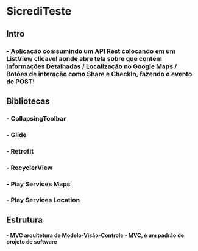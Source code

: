 # SicrediTeste

## Intro

### - Aplicação comsumindo um API Rest colocando em um ListView clicavel aonde abre tela sobre que contem Informações Detalhadas / Localização no Google Maps / Botões de interação como Share e CheckIn, fazendo o evento de POST!

## Bibliotecas
### - CollapsingToolbar
### - Glide
### - Retrofit
### - RecyclerView
### - Play Services Maps
### - Play Services Location

## Estrutura
#### - MVC arquitetura de Modelo-Visão-Controle - MVC, é um padrão de projeto de software


